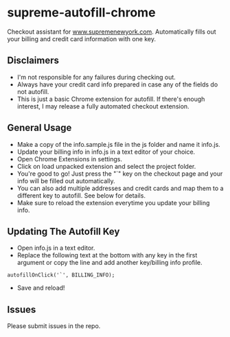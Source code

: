# supreme-autofill-chrome
Checkout assistant for www.supremenewyork.com. Automatically fills out your billing and credit card information with one key.

## Disclaimers
- I'm not responsible for any failures during checking out. 
- Always have your credit card info prepared in case any of the fields do not autofill.
- This is just a basic Chrome extension for autofill. If there's enough interest, I may release a fully automated checkout extension. 

## General Usage
- Make a copy of the info.sample.js file in the js folder and name it info.js.
- Update your billing info in info.js in a text editor of your choice.
- Open Chrome Extensions in settings.
- Click on load unpacked extension and select the project folder. 
- You're good to go! Just press the "`" key on the checkout page and your info will be filled out automatically.
- You can also add multiple addresses and credit cards and map them to a different key to autofill. See below for details.
- Make sure to reload the extension everytime you update your billing info. 

## Updating The Autofill Key
- Open info.js in a text editor.
- Replace the following text at the bottom with any key in the first argument or copy the line and add another key/billing info profile.
```
autofillOnClick('`', BILLING_INFO);
```
- Save and reload!

## Issues
Please submit issues in the repo.

